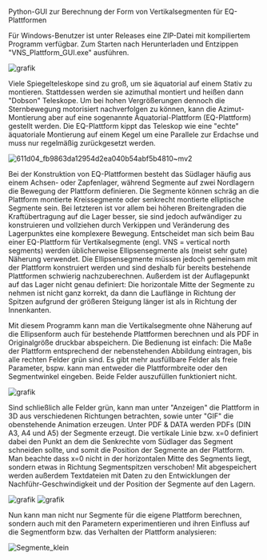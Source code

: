 Python-GUI zur Berechnung der Form von Vertikalsegmenten für EQ-Plattformen

Für Windows-Benutzer ist unter Releases eine ZIP-Datei mit kompiliertem Programm verfügbar. Zum Starten nach Herunterladen und Entzippen "VNS_Plattform_GUI.exe" ausführen.

![grafik](https://user-images.githubusercontent.com/98178269/210988704-3bb54be1-1c79-4f83-9816-d4481861e2be.png)

Viele Spiegelteleskope sind zu groß, um sie äquatorial auf einem Stativ zu montieren. Stattdessen werden sie azimuthal montiert und heißen dann "Dobson" Teleskope. Um bei hohen Vergrößerungen dennoch die Sternbewegung motorisiert nachverfolgen zu können, kann die Azimut-Montierung aber auf eine sogenannte Äquatorial-Plattform (EQ-Plattform) gestellt werden. Die EQ-Plattform kippt das Teleskop wie eine "echte" äquatoriale Montierung auf einem Kegel um eine Parallele zur Erdachse und muss nur regelmäßig zurückgesetzt werden.

![611d04_fb9863da12954d2ea040b54abf5b4810~mv2](https://user-images.githubusercontent.com/98178269/210785812-c19b3f93-cd64-4d1b-8ea3-df56e2a87cb7.gif)

Bei der Konstruktion von EQ-Plattformen besteht das Südlager häufig aus einem Achsen- oder Zapfenlager, während Segmente auf zwei Nordlagern die Bewegung der Plattform definieren. Die Segmente können schräg an die Plattform montierte Kreissegmente oder senkrecht montierte elliptische Segmente sein. Bei letzteren ist vor allem bei höheren Breitengraden die Kraftübertragung auf die Lager besser, sie sind jedoch aufwändiger zu konstruieren und vollziehen durch Verkippen und Veränderung des Lagerpunktes eine komplexere Bewegung. Entscheidet man sich beim Bau einer EQ-Plattform für Vertikalsegmente (engl. VNS = vertical north segments) werden üblicherweise Ellipsensegmente als (meist sehr gute) Näherung verwendet. Die Ellipsensegmente müssen jedoch gemeinsam mit der Plattform konstruiert werden und sind deshalb für bereits bestehende Plattformen schwierig nachzuberechnen. Außerdem ist der Auflagepunkt auf das Lager nicht genau definiert: Die horizontale Mitte der Segmente zu nehmen ist nicht ganz korrekt, da dann die Lauflänge in Richtung der Spitzen aufgrund der größeren Steigung länger ist als in Richtung der Innenkanten.

Mit diesem Programm kann man die Vertikalsegmente ohne Näherung auf die Ellipsenform auch für bestehende Plattformen berechnen und als PDF in Originalgröße druckbar abspeichern. Die Bedienung ist einfach: Die Maße der Plattform entsprechend der nebenstehenden Abbildung eintragen, bis alle rechten Felder grün sind. Es gibt mehr ausfüllbare Felder als freie Parameter, bspw. kann man entweder die Plattformbreite oder den Segmentwinkel eingeben. Beide Felder auszufüllen funktioniert nicht.

![grafik](https://user-images.githubusercontent.com/98178269/210987938-e951ff90-2473-4896-ac9a-e25749bd5f45.png)

Sind schließlich alle Felder grün, kann man unter "Anzeigen" die Plattform in 3D aus verschiedenen Richtungen betrachten, sowie unter "GIF" die obenstehende Animation erzeugen. Unter PDF & DATA werden PDFs (DIN A3, A4 und A5) der Segmente erzeugt. Die vertikale Linie bzw. x=0 definiert dabei den Punkt an dem die Senkrechte vom Südlager das Segment schneiden sollte, und somit die Position der Segmente an der Plattform. Man beachte dass x=0 nicht in der horizontalen Mitte des Segments liegt, sondern etwas in Richtung Segmentspitzen verschoben! Mit abgespeichert werden außerdem Textdateien mit Daten zu den Entwicklungen der Nachführ-Geschwindigkeit und der Position der Segmente auf den Lagern.

![grafik](https://user-images.githubusercontent.com/98178269/210990275-fc75a5ad-3dc8-420f-9b4c-dbf7a27c2fc1.png)
![grafik](https://user-images.githubusercontent.com/98178269/210991366-43d81f80-47b9-43bd-bc28-350a863521b9.png)

Nun kann man nicht nur Segmente für die eigene Plattform berechnen, sondern auch mit den Parametern experimentieren und ihren Einfluss auf die Segmentform bzw. das Verhalten der Plattform analysieren:

![Segmente_klein](https://user-images.githubusercontent.com/98178269/210732111-be4c0c6b-e834-4fec-8e6b-9260b7e00e0b.png)
